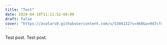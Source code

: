 ```yaml
---
title: "Test"
date: 2020-04-18T11:11:52-04:00
draft: false
cover: "https://avatars0.githubusercontent.com/u/5304132?s=460&u=9d7cfc58fc0b19e65baaef5e4afa966b83d27ec2&v=4"
---
```


Test post.
Test post.

